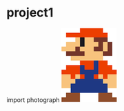 # project1
import photograph
![](https://github.com/Newsunny2004/project1/blob/main/images/mario2.png)
